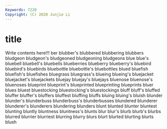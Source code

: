 ```yaml
---
Keywords: 7220
Copyright: (C) 2020 Junjie Li
---
```


# title

Write contents here!!!
ber 
blubber's 
blubbered 
blubbering 
blubbers 
bludgeon 
bludgeon's
bludgeoned 
bludgeoning 
bludgeons 
blue 
blue's 
bluebell 
bluebell's 
bluebells 
blueberries 
blueberry
blueberry's 
bluebird 
bluebird's 
bluebirds 
bluebottle 
bluebottle's 
bluebottles 
blued 
bluefish 
bluefish's
bluefishes 
bluegrass 
bluegrass's 
blueing 
blueing's 
bluejacket 
bluejacket's 
bluejackets 
bluejay 
bluejay's
bluejays 
bluenose 
bluenose's 
bluenoses 
blueprint 
blueprint's 
blueprinted 
blueprinting 
blueprints 
bluer
blues 
bluest 
bluestocking 
bluestocking's 
bluestockings 
bluff 
bluff's 
bluffed 
bluffer 
bluffer's
bluffers 
bluffest 
bluffing 
bluffs 
bluing 
bluing's 
bluish 
blunder 
blunder's 
blunderbuss
blunderbuss's 
blunderbusses 
blundered 
blunderer 
blunderer's 
blunderers 
blundering 
blunders 
blunt 
blunted
blunter 
bluntest 
blunting 
bluntly 
bluntness 
bluntness's 
blunts 
blur 
blur's 
blurb
blurb's 
blurbs 
blurred 
blurrier 
blurriest 
blurring 
blurry 
blurs 
blurt 
blurted
blurting 
blurts 
blush 
